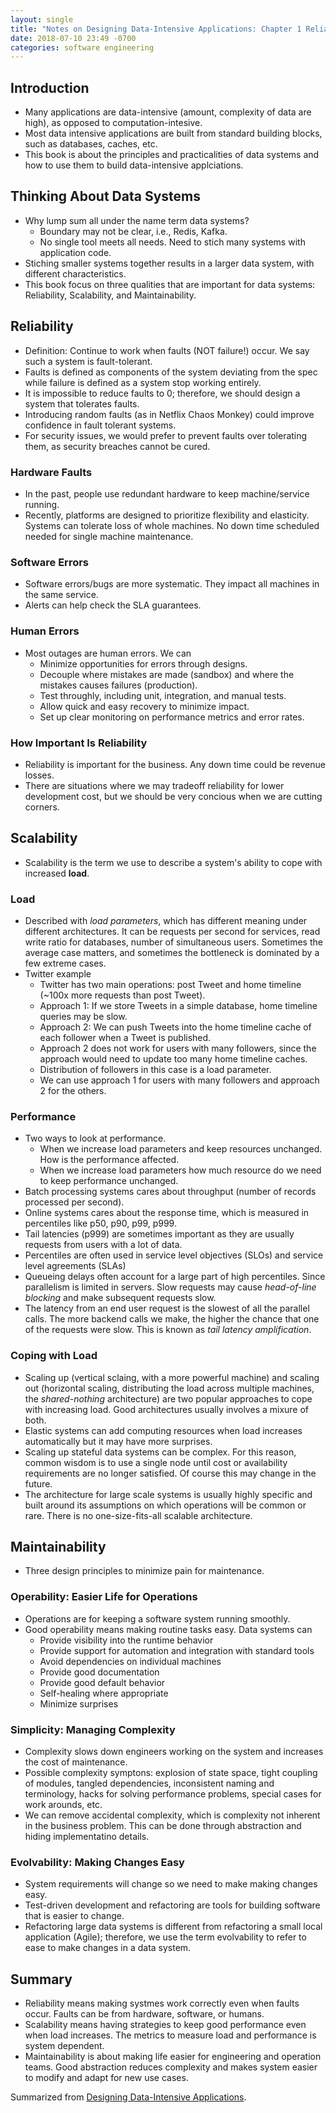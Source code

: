 ```yaml
---
layout: single
title: "Notes on Designing Data-Intensive Applications: Chapter 1 Reliable, Scalable, and Maintainable Applications"
date: 2018-07-10 23:49 -0700
categories: software engineering
---
```


## Introduction
- Many applications are data-intensive (amount, complexity of data are high), as opposed to computation-intesive.
- Most data intensive applications are built from standard building blocks, such as databases, caches, etc. 
- This book is about the principles and practicalities of data systems and how to use them to build data-intensive applciations.

## Thinking About Data Systems
- Why lump sum all under the name term data systems?
  - Boundary may not be clear, i.e., Redis, Kafka.
  - No single tool meets all needs. Need to stich many systems with application code.
- Stiching smaller systems together results in a larger data system, with different characteristics.
- This book focus on three qualities that are important for data systems: Reliability, Scalability, and Maintainability.


## Reliability
- Definition: Continue to work when faults (NOT failure!) occur. We say such a system is fault-tolerant.
- Faults is defined as components of the system deviating from the spec while failure is defined as a system stop working entirely.
- It is impossible to reduce faults to 0; therefore, we should design a system that tolerates faults.
- Introducing random faults (as in Netflix Chaos Monkey) could improve confidence in fault tolerant systems.
- For security issues, we would prefer to prevent faults over tolerating them, as security breaches cannot be cured.

### Hardware Faults
- In the past, people use redundant hardware to keep machine/service running.
- Recently, platforms are designed to prioritize flexibility and elasticity. Systems can tolerate loss of whole machines. No down time scheduled needed for single machine maintenance.

### Software Errors
- Software errors/bugs are more systematic. They impact all machines in the same service. 
- Alerts can help check the SLA guarantees.

### Human Errors
- Most outages are human errors. We can 
  - Minimize opportunities for errors through designs.
  - Decouple where mistakes are made (sandbox) and where the mistakes causes failures (production).
  - Test throughly, including unit, integration, and manual tests.
  - Allow quick and easy recovery to minimize impact.
  - Set up clear monitoring on performance metrics and error rates.

### How Important Is Reliability
- Reliability is important for the business. Any down time could be revenue losses.
- There are situations where we may tradeoff reliability for lower development cost, but we should be very concious when we are cutting corners.

## Scalability
- Scalability is the term we use to describe a system's ability to cope with increased **load**.

### Load
- Described with *load parameters*, which has different meaning under different architectures. It can be requests per second for services, read write ratio for databases, number of simultaneous users. Sometimes the average case matters, and sometimes the bottleneck is dominated by a few extreme cases.
- Twitter example
  - Twitter has two main operations: post Tweet and home timeline (~100x more requests than post Tweet).
  - Approach 1: If we store Tweets in a simple database, home timeline queries may be slow.
  - Approach 2: We can push Tweets into the home timeline cache of each follower when a Tweet is published.
  - Approach 2 does not work for users with many followers, since the approach would need to update too many home timeline caches.
  - Distribution of followers in this case is a load parameter.
  - We can use approach 1 for users with many followers and approach 2 for the others.

### Performance
- Two ways to look at performance.
  - When we increase load parameters and keep resources unchanged. How is the performance affected.
  - When we increase load parameters how much resource do we need to keep performance unchanged.
- Batch processing systems cares about throughput (number of records processed per second).
- Online systems cares about the response time, which is measured in percentiles like p50, p90, p99, p999.
- Tail latencies (p999) are sometimes important as they are usually requests from users with a lot of data.
- Percentiles are often used in service level objectives (SLOs) and service level agreements (SLAs)
- Queueing delays often account for a large part of high percentiles. Since parallelism is limited in servers. Slow requests may cause *head-of-line blocking* and make subsequent requests slow.
- The latency from an end user request is the slowest of all the parallel calls. The more backend calls we make, the higher the chance that one of the requests were slow. This is known as *tail latency amplification*.

### Coping with Load
- Scaling up (vertical sclaing, with a more powerful machine) and scaling out (horizontal scaling, distributing the load across multiple machines, the *shared-nothing* architecture) are two popular approaches to cope with increasing load. Good architectures usually involves a mixure of both.
- Elastic systems can add computing resources when load increases automatically but it may have more surprises.
- Scaling up stateful data systems can be complex. For this reason, common wisdom is to use a single node until cost or availability requirements are no longer satisfied. Of course this may change in the future.
- The architecture for large scale systems is usually highly specific and built around its assumptions on which operations will be common or rare. There is no one-size-fits-all scalable architecture.

## Maintainability
- Three design principles to minimize pain for maintenance.

### Operability: Easier Life for Operations
- Operations are for keeping a software system running smoothly. 
- Good operability means making routine tasks easy. Data systems can
  - Provide visibility into the runtime behavior
  - Provide support for automation and integration with standard tools
  - Avoid dependencies on individual machines
  - Provide good documentation
  - Provide good default behavior
  - Self-healing where appropriate
  - Minimize surprises

### Simplicity: Managing Complexity
- Complexity slows down engineers working on the system and increases the cost of maintenance.
- Possible complexity symptons: explosion of state space, tight coupling of modules, tangled dependencies, inconsistent naming and terminology, hacks for solving performance problems, special cases for work arounds, etc.
- We can remove accidental complexity, which is complexity not inherent in the business problem. This can be done through abstraction and hiding implementatino details.

### Evolvability: Making Changes Easy
- System requirements will change so we need to make making changes easy.
- Test-driven development and refactoring are tools for building software that is easier to change.
- Refactoring large data systems is different from refactoring a small local application (Agile); therefore, we use the term evolvability to refer to ease to make changes in a data system.

## Summary
- Reliability means making systmes work correctly even when faults occur. Faults can be from hardware, software, or humans.
- Scalability means having strategies to keep good performance even when load increases. The metrics to measure load and performance is system dependent.
- Maintainability is about making life easier for engineering and operation teams. Good abstraction reduces complexity and makes system easier to modify and adapt for new use cases.

Summarized from [Designing Data-Intensive Applications](https://dataintensive.net/).